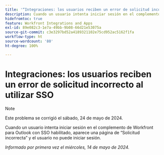 ```yaml
---
title: '“Integraciones: los usuarios reciben un error de solicitud incorrecto al utilizar SSO”'
description: Cuando un usuario intenta iniciar sesión en el complemento de Workfront para Outlook con SSO habilitado, aparece una página de solicitud incorrecta y el usuario no puede iniciar sesión.
hidefromtoc: true
feature: Workfront Integrations and Apps
exl-id: 89e082c3-1e7a-49bb-9b08-66d21e53075a
source-git-commit: c3e3297bd52a4189321102e75cd952ac5162f1fa
workflow-type: ht
source-wordcount: '80'
ht-degree: 100%

---
```


# Integraciones: los usuarios reciben un error de solicitud incorrecto al utilizar SSO

>[!NOTE]
>
>Este problema se corrigió el sábado, 24 de mayo de 2024.

Cuando un usuario intenta iniciar sesión en el complemento de Workfront para Outlook con SSO habilitado, aparece una página de “Solicitud incorrecta” y el usuario no puede iniciar sesión.

_Informado por primera vez el miércoles, 14 de mayo de 2024._

